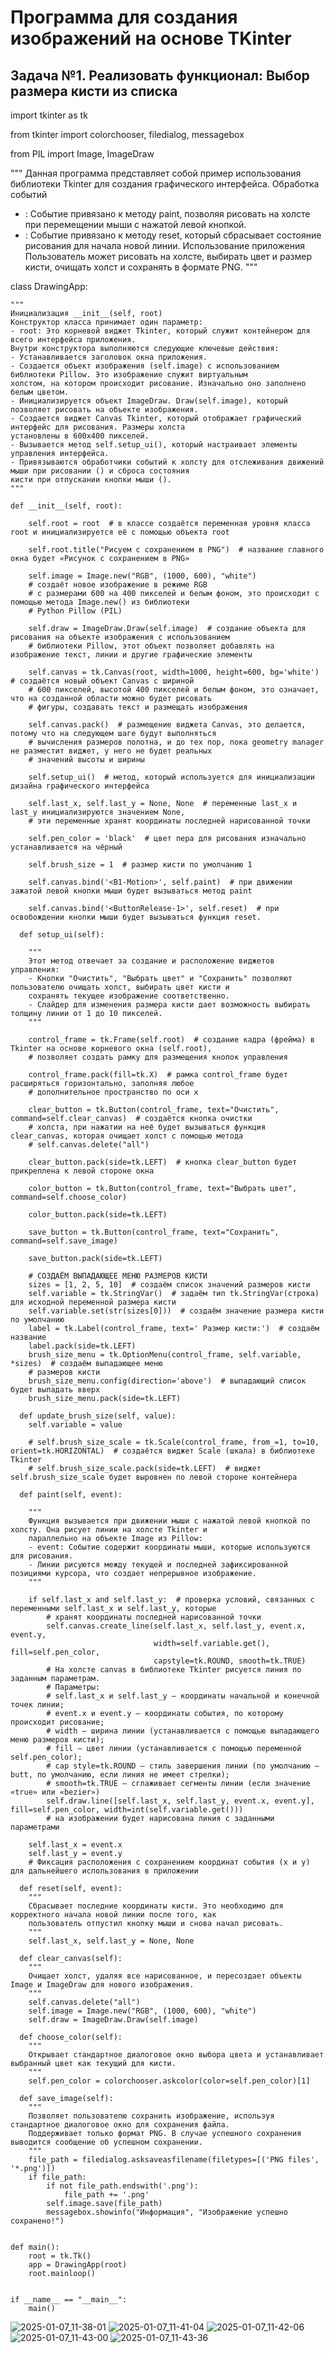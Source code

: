 # Программа для создания изображений на основе TKinter
## Задача №1. Реализовать функционал: Выбор размера кисти из списка

  import tkinter as tk
  
  from tkinter import colorchooser, filedialog, messagebox
  
  from PIL import Image, ImageDraw
  
  
  """
  Данная программа представляет собой пример использования библиотеки Tkinter для создания графического интерфейса.
  Обработка событий
  - : Событие привязано к методу paint, позволяя рисовать на холсте при перемещении мыши с нажатой левой кнопкой.
  - : Событие привязано к методу reset, который сбрасывает состояние рисования для начала новой линии.
  Использование приложения
  Пользователь может рисовать на холсте, выбирать цвет и размер кисти, очищать холст и сохранять в формате PNG.
  """
  
  
  class DrawingApp:
  
    """
    Инициализация __init__(self, root)
    Конструктор класса принимает один параметр:
    - root: Это корневой виджет Tkinter, который служит контейнером для всего интерфейса приложения.
    Внутри конструктора выполняются следующие ключевые действия:
    - Устанавливается заголовок окна приложения.
    - Создается объект изображения (self.image) с использованием библиотеки Pillow. Это изображение служит виртуальным
    холстом, на котором происходит рисование. Изначально оно заполнено белым цветом.
    - Инициализируется объект ImageDraw. Draw(self.image), который позволяет рисовать на объекте изображения.
    - Создается виджет Canvas Tkinter, который отображает графический интерфейс для рисования. Размеры холста
    установлены в 600x400 пикселей.
    - Вызывается метод self.setup_ui(), который настраивает элементы управления интерфейса.
    - Привязываются обработчики событий к холсту для отслеживания движений мыши при рисовании () и сброса состояния
    кисти при отпускании кнопки мыши ().
    """
    
    def __init__(self, root):
    
        self.root = root  # в классе создаётся переменная уровня класса root и инициализируется её с помощью объекта root
        
        self.root.title("Рисуем с сохранением в PNG")  # название главного окна будет «Рисунок с сохранением в PNG»

        self.image = Image.new("RGB", (1000, 600), "white") 
        # создаёт новое изображение в режиме RGB
        # с размерами 600 на 400 пикселей и белым фоном, это происходит с помощью метода Image.new() из библиотеки
        # Python Pillow (PIL)
        
        self.draw = ImageDraw.Draw(self.image)  # создание объекта для рисования на объекте изображения с использованием
        # библиотеки Pillow, этот объект позволяет добавлять на изображение текст, линии и другие графические элементы

        self.canvas = tk.Canvas(root, width=1000, height=600, bg='white')  # создаётся новый объект Canvas с шириной
        # 600 пикселей, высотой 400 пикселей и белым фоном, это означает, что на созданной области можно будет рисовать
        # фигуры, создавать текст и размещать изображения
        
        self.canvas.pack()  # размещение виджета Canvas, это делается, потому что на следующем шаге будут выполняться
        # вычисления размеров полотна, и до тех пор, пока geometry manager не разместит виджет, у него не будет реальных
        # значений высоты и ширины

        self.setup_ui()  # метод, который используется для инициализации дизайна графического интерфейса

        self.last_x, self.last_y = None, None  # переменные last_x и last_y инициализируются значением None,
        # эти переменные хранят координаты последней нарисованной точки
        
        self.pen_color = 'black'  # цвет пера для рисования изначально устанавливается на чёрный
        
        self.brush_size = 1  # размер кисти по умолчанию 1

        self.canvas.bind('<B1-Motion>', self.paint)  # при движении зажатой левой кнопки мыши будет вызываться метод paint
        
        self.canvas.bind('<ButtonRelease-1>', self.reset)  # при освобождении кнопки мыши будет вызываться функция reset.

      def setup_ui(self):
      
        """
        Этот метод отвечает за создание и расположение виджетов управления:
        - Кнопки "Очистить", "Выбрать цвет" и "Сохранить" позволяют пользователю очищать холст, выбирать цвет кисти и
        сохранять текущее изображение соответственно.
        - Слайдер для изменения размера кисти дает возможность выбирать толщину линии от 1 до 10 пикселей.
        """

        control_frame = tk.Frame(self.root)  # создание кадра (фрейма) в Tkinter на основе корневого окна (self.root),
        # позволяет создать рамку для размещения кнопок управления
        
        control_frame.pack(fill=tk.X)  # рамка control_frame будет расширяться горизонтально, заполняя любое
        # дополнительное пространство по оси x

        clear_button = tk.Button(control_frame, text="Очистить", command=self.clear_canvas)  # создаётся кнопка очистки
        # холста, при нажатии на неё будет вызываться функция clear_canvas, которая очищает холст с помощью метода
        # self.canvas.delete("all")
        
        clear_button.pack(side=tk.LEFT)  # кнопка clear_button будет прикреплена к левой стороне окна

        color_button = tk.Button(control_frame, text="Выбрать цвет", command=self.choose_color)
        
        color_button.pack(side=tk.LEFT)

        save_button = tk.Button(control_frame, text="Сохранить", command=self.save_image)
        
        save_button.pack(side=tk.LEFT)

        # СОЗДАЁМ ВЫПАДАЮЩЕЕ МЕНЮ РАЗМЕРОВ КИСТИ
        sizes = [1, 2, 5, 10]  # создаём список значений размеров кисти
        self.variable = tk.StringVar()  # задаём тип tk.StringVar(строка) для исходной переменной размера кисти
        self.variable.set(str(sizes[0]))  # создаём значение размера кисти по умолчанию
        label = tk.Label(control_frame, text=' Размер кисти:')  # создаём название
        label.pack(side=tk.LEFT)
        brush_size_menu = tk.OptionMenu(control_frame, self.variable,  *sizes)  # создаём выпадающее меню
        # размеров кисти
        brush_size_menu.config(direction='above')  # выпадающий список будет выпадать вверх
        brush_size_menu.pack(side=tk.LEFT)

      def update_brush_size(self, value):
        self.variable = value

        # self.brush_size_scale = tk.Scale(control_frame, from_=1, to=10, orient=tk.HORIZONTAL)  # создаётся виджет Scale (шкала) в библиотеке Tkinter
        # self.brush_size_scale.pack(side=tk.LEFT)  # виджет self.brush_size_scale будет выровнен по левой стороне контейнера

      def paint(self, event):
      
        """
        Функция вызывается при движении мыши с нажатой левой кнопкой по холсту. Она рисует линии на холсте Tkinter и
        параллельно на объекте Image из Pillow:
        - event: Событие содержит координаты мыши, которые используются для рисования.
        - Линии рисуются между текущей и последней зафиксированной позициями курсора, что создает непрерывное изображение.
        """
        
        if self.last_x and self.last_y:  # проверка условий, связанных с переменными self.last_x и self.last_y, которые
            # хранят координаты последней нарисованной точки
            self.canvas.create_line(self.last_x, self.last_y, event.x, event.y,
                                    width=self.variable.get(), fill=self.pen_color,
                                    capstyle=tk.ROUND, smooth=tk.TRUE)
            # На холсте canvas в библиотеке Tkinter рисуется линия по заданным параметрам.
            # Параметры:
            # self.last_x и self.last_y — координаты начальной и конечной точек линии;
            # event.x и event.y — координаты события, по которому происходит рисование;
            # width — ширина линии (устанавливается с помощью выпадающего меню размеров кисти);
            # fill — цвет линии (устанавливается с помощью переменной self.pen_color);
            # cap style=tk.ROUND — стиль завершения линии (по умолчанию — butt, по умолчанию, если линия не имеет стрелки);
            # smooth=tk.TRUE — сглаживает сегменты линии (если значение «true» или «bezier»)
            self.draw.line([self.last_x, self.last_y, event.x, event.y], fill=self.pen_color, width=int(self.variable.get()))
            # на изображении будет нарисована линия с заданными параметрами

        self.last_x = event.x
        self.last_y = event.y
        # Фиксация расположения с сохранением координат события (x и y) для дальнейшего использования в приложении

      def reset(self, event):
        """
        Сбрасывает последние координаты кисти. Это необходимо для корректного начала новой линии после того, как
        пользователь отпустил кнопку мыши и снова начал рисовать.
        """
        self.last_x, self.last_y = None, None

      def clear_canvas(self):
        """
        Очищает холст, удаляя все нарисованное, и пересоздает объекты Image и ImageDraw для нового изображения.
        """
        self.canvas.delete("all")
        self.image = Image.new("RGB", (1000, 600), "white")
        self.draw = ImageDraw.Draw(self.image)

      def choose_color(self):
        """
        Открывает стандартное диалоговое окно выбора цвета и устанавливает выбранный цвет как текущий для кисти.
        """
        self.pen_color = colorchooser.askcolor(color=self.pen_color)[1]

      def save_image(self):
        """
        Позволяет пользователю сохранить изображение, используя стандартное диалоговое окно для сохранения файла.
        Поддерживает только формат PNG. В случае успешного сохранения выводится сообщение об успешном сохранении.
        """
        file_path = filedialog.asksaveasfilename(filetypes=[('PNG files', '*.png')])
        if file_path:
            if not file_path.endswith('.png'):
                file_path += '.png'
            self.image.save(file_path)
            messagebox.showinfo("Информация", "Изображение успешно сохранено!")


    def main():
        root = tk.Tk()
        app = DrawingApp(root)
        root.mainloop()
    
    
    if __name__ == "__main__":
        main()
![2025-01-07_11-38-01](https://github.com/user-attachments/assets/e9b785e7-9460-4221-9305-e738025988dd)
![2025-01-07_11-41-04](https://github.com/user-attachments/assets/68fce719-50e1-431e-af85-af9f5c10f965)
![2025-01-07_11-42-06](https://github.com/user-attachments/assets/76c42e0b-e9e2-4ff3-b485-1da310ac8567)
![2025-01-07_11-43-00](https://github.com/user-attachments/assets/ed587fa5-cde0-4ced-971d-51a383d15509)
![2025-01-07_11-43-36](https://github.com/user-attachments/assets/8b0f3ef7-6a64-4c1a-a300-fa727576c995)
